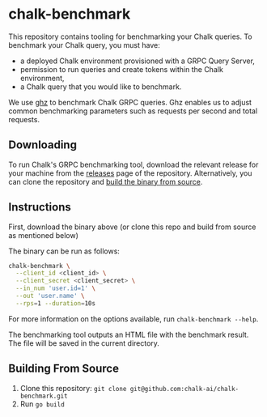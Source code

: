 # chalk-benchmark

This repository contains tooling for benchmarking your Chalk queries. To benchmark
your Chalk query, you must have:

- a deployed Chalk environment provisioned with a GRPC Query Server,
- permission to run queries and create tokens within the Chalk environment,
- a Chalk query that you would like to benchmark.

We use [ghz](https://github.com/bojand/ghz) to benchmark Chalk GRPC queries. Ghz enables us to
adjust common benchmarking parameters such as requests per second and total requests.

## Downloading 

To run Chalk's GRPC benchmarking tool, download the relevant release for your machine from the [releases](https://github.com/chalk-ai/chalk-benchmark/releases) page of the repository. Alternatively, you can clone the repository and [build the binary from source](#building-from-source).

## Instructions

First, download the binary above (or clone this repo and build from source as mentioned below)

The binary can be run as follows:

```sh
chalk-benchmark \
  --client_id <client_id> \
  --client_secret <client_secret> \
  --in_num 'user.id=1' \
  --out 'user.name' \
  --rps=1 --duration=10s
```

For more information on the options available, run `chalk-benchmark --help`.

The benchmarking tool outputs an HTML file with the benchmark result. The file will be saved in the current directory. 

## Building From Source

1. Clone this repository: `git clone git@github.com:chalk-ai/chalk-benchmark.git`
2. Run `go build`
